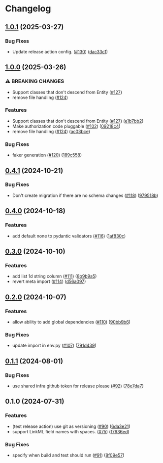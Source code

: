 # Changelog

## [1.0.1](https://github.com/chanzuckerberg/platformics/compare/v1.0.0...v1.0.1) (2025-03-27)


### Bug Fixes

* Update release action config. ([#130](https://github.com/chanzuckerberg/platformics/issues/130)) ([dac33c1](https://github.com/chanzuckerberg/platformics/commit/dac33c1f2b31c78bf76b7e9acdd2a41d2bd4b0d4))

## [1.0.0](https://github.com/chanzuckerberg/platformics/compare/v0.4.1...v1.0.0) (2025-03-26)


### ⚠ BREAKING CHANGES

* Support classes that don't descend from Entity ([#127](https://github.com/chanzuckerberg/platformics/issues/127))
* remove file handling ([#124](https://github.com/chanzuckerberg/platformics/issues/124))

### Features

* Support classes that don't descend from Entity ([#127](https://github.com/chanzuckerberg/platformics/issues/127)) ([e1b7bb2](https://github.com/chanzuckerberg/platformics/commit/e1b7bb2aae7f9f7b22aa5edd7e6672488714b794))
* Make authorization code pluggable ([#102](https://github.com/chanzuckerberg/platformics/issues/102)) ([09218c4](https://github.com/chanzuckerberg/platformics/commit/09218c460a8c11d813f3ca8e9c22744931453792))
* remove file handling ([#124](https://github.com/chanzuckerberg/platformics/issues/124)) ([ac03bce](https://github.com/chanzuckerberg/platformics/commit/ac03bce56648a8e00c4c82bc2d4d9ba921b7b44e))


### Bug Fixes

* faker generation ([#120](https://github.com/chanzuckerberg/platformics/issues/120)) ([189c558](https://github.com/chanzuckerberg/platformics/commit/189c5586094d6a3c6f111c3be8268b6e7ededc52))

## [0.4.1](https://github.com/chanzuckerberg/platformics/compare/v0.4.0...v0.4.1) (2024-10-21)


### Bug Fixes

* Don't create migration if there are no schema changes ([#118](https://github.com/chanzuckerberg/platformics/issues/118)) ([979518b](https://github.com/chanzuckerberg/platformics/commit/979518b76f79894ee1d798b966d0279f04d292ab))

## [0.4.0](https://github.com/chanzuckerberg/platformics/compare/v0.3.0...v0.4.0) (2024-10-18)


### Features

* add default none to pydantic validators ([#116](https://github.com/chanzuckerberg/platformics/issues/116)) ([1af830c](https://github.com/chanzuckerberg/platformics/commit/1af830ce8d760b33cce270b6b7349536e9707670))

## [0.3.0](https://github.com/chanzuckerberg/platformics/compare/v0.2.0...v0.3.0) (2024-10-10)


### Features

* add list 1d string column ([#111](https://github.com/chanzuckerberg/platformics/issues/111)) ([8b9b9a5](https://github.com/chanzuckerberg/platformics/commit/8b9b9a569fe9d9abfea631f5bedc3e24d7cdc840))
* revert meta import ([#114](https://github.com/chanzuckerberg/platformics/issues/114)) ([d56a097](https://github.com/chanzuckerberg/platformics/commit/d56a0973bc70daf6612877f087c6ff495e462ef8))

## [0.2.0](https://github.com/chanzuckerberg/platformics/compare/v0.1.1...v0.2.0) (2024-10-07)


### Features

* allow ability to add global dependencies ([#110](https://github.com/chanzuckerberg/platformics/issues/110)) ([90bb9b6](https://github.com/chanzuckerberg/platformics/commit/90bb9b6611867c31839fa5b0766739ea65767526))


### Bug Fixes

* update import in env.py ([#107](https://github.com/chanzuckerberg/platformics/issues/107)) ([791d439](https://github.com/chanzuckerberg/platformics/commit/791d43942f756bbb70f8358206b9990f50a0c6da))

## [0.1.1](https://github.com/chanzuckerberg/platformics/compare/v0.1.0...v0.1.1) (2024-08-01)


### Bug Fixes

* use shared infra github token for release please ([#92](https://github.com/chanzuckerberg/platformics/issues/92)) ([78e7da7](https://github.com/chanzuckerberg/platformics/commit/78e7da7499c0879d1edebbd2535c0ea3fac6a2e2))

## 0.1.0 (2024-07-31)


### Features

* (test release action) use git as versioning ([#90](https://github.com/chanzuckerberg/platformics/issues/90)) ([6da3e21](https://github.com/chanzuckerberg/platformics/commit/6da3e21f534c6dee857ddb5f455de50d4fe99227))
* support LinkML field names with spaces. ([#75](https://github.com/chanzuckerberg/platformics/issues/75)) ([f7636ed](https://github.com/chanzuckerberg/platformics/commit/f7636eddd07642adc248439dd0811cffa0ba6628))


### Bug Fixes

* specify when build and test should run ([#91](https://github.com/chanzuckerberg/platformics/issues/91)) ([8f09e57](https://github.com/chanzuckerberg/platformics/commit/8f09e57ccb9c4fe3f629175488e962433dc998ed))
